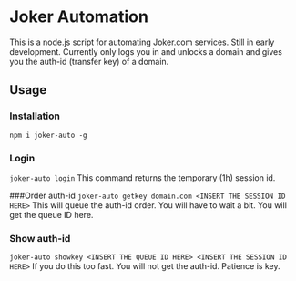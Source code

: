 # Joker Automation

This is a node.js script for automating Joker.com services.
Still in early development. Currently only logs you in and unlocks a domain and gives you the auth-id (transfer key) of a domain.

## Usage

### Installation
`npm i joker-auto -g`

### Login
`joker-auto login`
This command returns the temporary (1h) session id.

###Order auth-id
`joker-auto getkey domain.com <INSERT THE SESSION ID HERE>`
This will queue the auth-id order. You will have to wait a bit.
You will get the queue ID here.

### Show auth-id
`joker-auto showkey <INSERT THE QUEUE ID HERE> <INSERT THE SESSION ID HERE>`
If you do this too fast. You will not get the auth-id. Patience is key.
